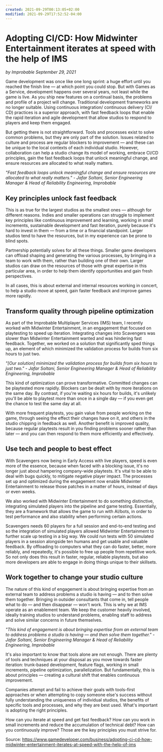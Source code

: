 ```yaml
---
created: 2021-09-29T00:13:05+02:00
modified: 2021-09-29T17:52:52-04:00
---
```


# Adopting CI/CD: How Midwinter Entertainment iterates at speed with the help of IMS

*by Improbable September 29, 2021*

Game development was once like one long sprint: a huge effort until you reached the finish line — at which point you could stop. But with Games as a Service, development happens over several years, not least while the game is live. As you ship new features on a continual basis, the problems and profile of a project will change. Traditional development frameworks are no longer suitable. Using continuous integration/ continuous delivery (CI/ CD) practices is a superior approach, with fast feedback loops that enable the rapid iteration and agile development that allow studios to respond to players and keep them engaged.

But getting there is not straightforward. Tools and processes exist to solve common problems, but they are only part of the solution. Issues related to culture and process are regular blockers to improvement — and these can be unique to the local contexts of each individual studio. However, collaboration can help a studio change its model of working, embrace CI/CD principles, gain the fast feedback loops that unlock meaningful change, and ensure resources are allocated to what really matters.

*"Fast feedback loops unlock meaningful change and ensure resources are allocated to what really matters." - Jafar Soltani, Senior Engineering Manager & Head of Reliability Engineering, Improbable*

## Key principles unlock fast feedback

This is as true for the largest studios as the smallest ones — although for different reasons. Indies and smaller operations can struggle to implement key principles like continuous improvement and learning, working in small increments, sustainable development and fast iteration, purely because it's hard to invest in them — from a time or a financial standpoint. Larger studios tend to have the resources, but in my experience can be prone to blind spots.

Partnership potentially solves for all these things. Smaller game developers can offload shaping and generating the various processes, by bringing in a team to work with them, rather than building one of their own. Larger studios can draw on the resources of those with great expertise in this particular area, in order to help them identify opportunities and gain fresh perspectives.

In all cases, this is about external and internal resources working in concert, to help a studio move at speed, gain faster feedback and improve games more rapidly.

## Transform quality through pipeline optimization

As part of the Improbable Multiplayer Services (IMS) team, I recently worked with Midwinter Entertainment, in an engagement that focused on playtesting to speed up iteration. Integrating changes into Scavengers was slower than Midwinter Entertainment wanted and was hindering fast feedback. Together, we worked on a solution that significantly sped things up, an element of which minimized the validation process for builds from six hours to just two.

*"[Our solution] minimized the validation process for builds from six hours to just two." - Jafar Soltani, Senior Engineering Manager & Head of Reliability Engineering, Improbable*

This kind of optimization can prove transformative. Committed changes can be playtested more rapidly. Blockers can be dealt with by more iterations on the same day. By contrast, if you're waiting six hours for builds, it's unlikely you'll be able to playtest more than once in a single day — if you even get the chance to test the same day at all.

With more frequent playtests, you gain value from people working on the game, through seeing the effect their changes have on it, and others in the studio chipping in feedback as well. Another benefit is improved quality, because regular playtests result in you finding problems sooner rather than later — and you can then respond to them more efficiently and effectively.

## Use tech and people to best effect

With Scavengers now being in Early Access with live players, speed is even more of the essence, because when faced with a blocking issue, it's no longer just about hampering company-wide playtests. It's vital to be able to deal with bugs quickly, to mitigate negative player impact. The processes set up and optimized during the engagement now enable Midwinter Entertainment to release those patches in a matter of hours, instead of days or even weeks.

We also worked with Midwinter Entertainment to do something distinctive, integrating simulated players into the pipeline and game testing. Essentially, they are a framework that allows the game to run with AI/bots, in order to test performance and also stability when performing certain actions.

Scavengers needs 60 players for a full session and end-to-end testing and so the integration of simulated players allowed Midwinter Entertainment to further scale up testing in a big way. We could run tests with 50 simulated players in a session alongside ten humans and get usable and valuable feedback. By offloading to computers what they can do faster, better, more reliably, and repeatedly, it's possible to free up people from repetitive work. So not only does this result in faster, regular, reliable playtests, but also more developers are able to engage in doing things unique to their skillsets.

## Work together to change your studio culture

The nature of this kind of engagement is about bringing expertise from an external team to address problems a studio is having — and to then solve them together. Bringing in outsider consultants that come in, tell people what to do — and then disappear — won't work. This is why we at IMS operate as an enablement team. We keep the customer heavily involved, ideally training studios to understand problems, enabling staff to address and solve similar concerns in future themselves.

*"This kind of engagement is about bringing expertise from an external team to address problems a studio is having — and then solve them together." - Jafar Soltani, Senior Engineering Manager & Head of Reliability Engineering, Improbable*

It's also important to know that tools alone are not enough. There are plenty of tools and techniques at your disposal as you move towards faster iteration: trunk-based development, feature flags, working in small increments, pipeline optimization, parallelization. But fundamentally, this is about principles — creating a cultural shift that enables continuous improvement.

Companies attempt and fail to achieve their goals with tools-first approaches or when attempting to copy someone else's success without fully understanding the uniqueness of individual studios, the benefits of specific tools and processes, and why they are best used. What's important is adopting the right principles.

How can you iterate at speed and get fast feedback? How can you work in small increments and reduce the accumulation of technical debt? How can you continuously improve? Those are the key principles you must strive for.

Source: https://www.gamedeveloper.com/business/adopting-ci-cd-how-midwinter-entertainment-iterates-at-speed-with-the-help-of-ims